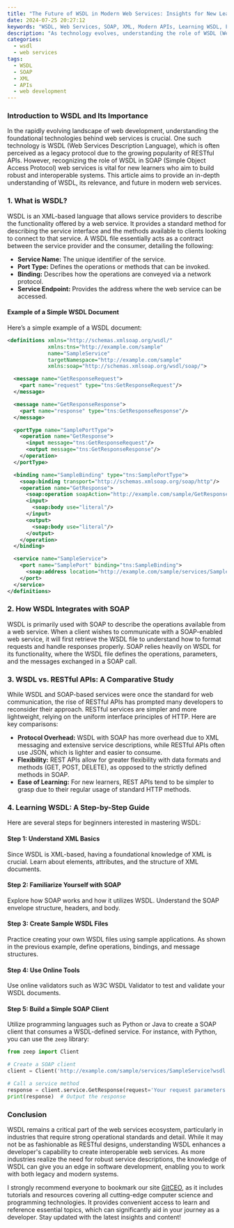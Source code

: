 ```yaml
---
title: "The Future of WSDL in Modern Web Services: Insights for New Learners"
date: 2024-07-25 20:27:12
keywords: "WSDL, Web Services, SOAP, XML, Modern APIs, Learning WSDL, Future of WSDL"
description: "As technology evolves, understanding the role of WSDL (Web Services Description Language) becomes crucial for aspiring developers. This article delves into the significance of WSDL in modern web services, how it integrates with SOAP, and its relevance compared to RESTful APIs. In addition, we will explore practical steps for learning WSDL, providing code examples and insights into its future in simplified and effective web service communication. Equip yourself with knowledge that can set you apart in your career journey, as we unravel the intricacies of WSDL, making it accessible for beginners while also considering its evolving role in the tech landscape."
categories:
  - wsdl
  - web services
tags:
  - WSDL
  - SOAP
  - XML
  - APIs
  - web development
---
```


### Introduction to WSDL and Its Importance

In the rapidly evolving landscape of web development, understanding the foundational technologies behind web services is crucial. One such technology is WSDL (Web Services Description Language), which is often perceived as a legacy protocol due to the growing popularity of RESTful APIs. However, recognizing the role of WSDL in SOAP (Simple Object Access Protocol) web services is vital for new learners who aim to build robust and interoperable systems. This article aims to provide an in-depth understanding of WSDL, its relevance, and future in modern web services. 

<!-- more -->

### 1. What is WSDL?

WSDL is an XML-based language that allows service providers to describe the functionality offered by a web service. It provides a standard method for describing the service interface and the methods available to clients looking to connect to that service. A WSDL file essentially acts as a contract between the service provider and the consumer, detailing the following:

- **Service Name:** The unique identifier of the service.
- **Port Type:** Defines the operations or methods that can be invoked.
- **Binding:** Describes how the operations are conveyed via a network protocol.
- **Service Endpoint:** Provides the address where the web service can be accessed.

#### Example of a Simple WSDL Document

Here’s a simple example of a WSDL document:

```xml
<definitions xmlns="http://schemas.xmlsoap.org/wsdl/"
             xmlns:tns="http://example.com/sample"
             name="SampleService"
             targetNamespace="http://example.com/sample"
             xmlns:soap="http://schemas.xmlsoap.org/wsdl/soap/">

  <message name="GetResponseRequest">
    <part name="request" type="tns:GetResponseRequest"/>
  </message>

  <message name="GetResponseResponse">
    <part name="response" type="tns:GetResponseResponse"/>
  </message>

  <portType name="SamplePortType">
    <operation name="GetResponse">
      <input message="tns:GetResponseRequest"/>
      <output message="tns:GetResponseResponse"/>
    </operation>
  </portType>

  <binding name="SampleBinding" type="tns:SamplePortType">
    <soap:binding transport="http://schemas.xmlsoap.org/soap/http"/>
    <operation name="GetResponse">
      <soap:operation soapAction="http://example.com/sample/GetResponse"/>
      <input>
        <soap:body use="literal"/>
      </input>
      <output>
        <soap:body use="literal"/>
      </output>
    </operation>
  </binding>

  <service name="SampleService">
    <port name="SamplePort" binding="tns:SampleBinding">
      <soap:address location="http://example.com/sample/services/SampleService"/>
    </port>
  </service>
</definitions>
```

### 2. How WSDL Integrates with SOAP

WSDL is primarily used with SOAP to describe the operations available from a web service. When a client wishes to communicate with a SOAP-enabled web service, it will first retrieve the WSDL file to understand how to format requests and handle responses properly. SOAP relies heavily on WSDL for its functionality, where the WSDL file defines the operations, parameters, and the messages exchanged in a SOAP call.

### 3. WSDL vs. RESTful APIs: A Comparative Study

While WSDL and SOAP-based services were once the standard for web communication, the rise of RESTful APIs has prompted many developers to reconsider their approach. RESTful services are simpler and more lightweight, relying on the uniform interface principles of HTTP. Here are key comparisons:

- **Protocol Overhead:** WSDL with SOAP has more overhead due to XML messaging and extensive service descriptions, while RESTful APIs often use JSON, which is lighter and easier to consume.
- **Flexibility:** REST APIs allow for greater flexibility with data formats and methods (GET, POST, DELETE), as opposed to the strictly defined methods in SOAP.
- **Ease of Learning:** For new learners, REST APIs tend to be simpler to grasp due to their regular usage of standard HTTP methods.

### 4. Learning WSDL: A Step-by-Step Guide

Here are several steps for beginners interested in mastering WSDL:

#### Step 1: Understand XML Basics

Since WSDL is XML-based, having a foundational knowledge of XML is crucial. Learn about elements, attributes, and the structure of XML documents.

#### Step 2: Familiarize Yourself with SOAP

Explore how SOAP works and how it utilizes WSDL. Understand the SOAP envelope structure, headers, and body.

#### Step 3: Create Sample WSDL Files

Practice creating your own WSDL files using sample applications. As shown in the previous example, define operations, bindings, and message structures.

#### Step 4: Use Online Tools

Use online validators such as W3C WSDL Validator to test and validate your WSDL documents. 

#### Step 5: Build a Simple SOAP Client

Utilize programming languages such as Python or Java to create a SOAP client that consumes a WSDL-defined service. For instance, with Python, you can use the `zeep` library:

```python
from zeep import Client

# Create a SOAP client
client = Client('http://example.com/sample/services/SampleService?wsdl')

# Call a service method
response = client.service.GetResponse(request='Your request parameters here')  # Replace with actual parameters
print(response)  # Output the response
```

### Conclusion

WSDL remains a critical part of the web services ecosystem, particularly in industries that require strong operational standards and detail. While it may not be as fashionable as RESTful designs, understanding WSDL enhances a developer's capability to create interoperable web services. As more industries realize the need for robust service descriptions, the knowledge of WSDL can give you an edge in software development, enabling you to work with both legacy and modern systems. 

I strongly recommend everyone to bookmark our site [GitCEO](https://gitceo.com), as it includes tutorials and resources covering all cutting-edge computer science and programming technologies. It provides convenient access to learn and reference essential topics, which can significantly aid in your journey as a developer. Stay updated with the latest insights and content!